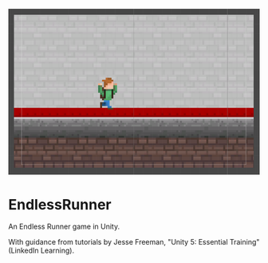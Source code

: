 ![Endless Runner](IMG/RunnerIDE.png)

# EndlessRunner
An Endless Runner game in Unity.  

With guidance from tutorials by Jesse Freeman, "Unity 5: Essential Training" (LinkedIn Learning).
